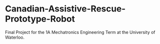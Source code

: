 # Canadian-Assistive-Rescue-Prototype-Robot
Final Project for the 1A Mechatronics Engineering Term at the University of Waterloo.
